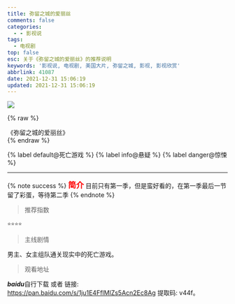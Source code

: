 ```yaml
---
title: 弥留之城的爱丽丝
comments: false
categories:
  - - 影视说
tags:
  - 电视剧
top: false
esc: 关于《弥留之城的爱丽丝》的推荐说明
keywords: '影视说, 电视剧, 美国大片, 弥留之城, 影视, 影视欣赏'
abbrlink: 41087
date: 2021-12-31 15:06:19
updated: 2021-12-31 15:06:19
---
```


![](/images/article_miliuzhicheng.jpeg)

{% raw %}
<div class="post_cus_note">《弥留之城的爱丽丝》</div>
{% endraw %}

{% label default@死亡游戏 %} {% label info@悬疑 %} {% label danger@惊悚 %}


<!-- more -->
<hr />

{% note success %}
<font size="4" color="red">**简介**</font>
目前只有第一季，但是蛮好看的，在第一季最后一节留了彩蛋，等待第二季
{% endnote %}

> 推荐指数

    ⭐️⭐️⭐️⭐️

> 主线剧情

男主、女主组队通关现实中的死亡游戏。

> 观看地址

***baidu***自行下载
或者
链接: https://pan.baidu.com/s/1ju1E4FfIMlZs5Acn2Ec8Ag
提取码: v44f。

